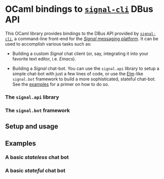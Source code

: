 # OCaml bindings to [`signal-cli`](/AsamK/signal-cli) DBus API

This OCaml library provides bindings to the DBus API provided by
[`signal-cli`](/AsamK/signal-cli), a command-line front-end for the [_Signal_
messaging platform](https://signal.org/en/).  It can be used to accomplish
various tasks such as:

- Building a custom _Signal_ chat client (or, say, integrating it into your
  favorite text editor, i.e. _Emacs_).

- Building a _Signal_ chat-bot.  You can use the `signal.api` library to setup
  a simple chat-bot with just a few lines of code, or use the
  [Elm](https://guide.elm-lang.org/architecture/)-like `signal.bot` framework
  to build a more sophisticated, stateful chat-bot.  See the
  [examples](#examples) for a primer on how to do so.

### The `signal.api` library

### The `signal.bot` framework

## Setup and usage

## Examples

### A basic _stateless_ chat bot

### A basic _stateful_ chat bot
